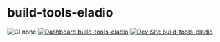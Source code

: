 # build-tools-eladio

![CI none](https://img.shields.io/badge/ci-none-orange.svg)
[![Dashboard build-tools-eladio](https://img.shields.io/badge/dashboard-build_tools_eladio-yellow.svg)](https://dashboard.pantheon.io/sites/fc0dc3c1-f71c-4d38-bf77-28d1bb374c0e#dev/code)
[![Dev Site build-tools-eladio](https://img.shields.io/badge/site-build_tools_eladio-blue.svg)](http://dev-build-tools-eladio.pantheonsite.io/)